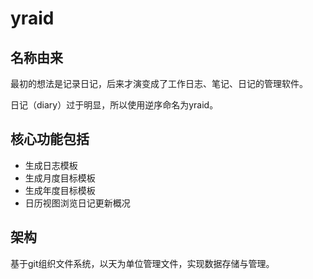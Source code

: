 # yraid

## 名称由来

最初的想法是记录日记，后来才演变成了工作日志、笔记、日记的管理软件。

日记（diary）过于明显，所以使用逆序命名为yraid。

## 核心功能包括

- 生成日志模板
- 生成月度目标模板
- 生成年度目标模板
- 日历视图浏览日记更新概况

## 架构

基于git组织文件系统，以天为单位管理文件，实现数据存储与管理。

